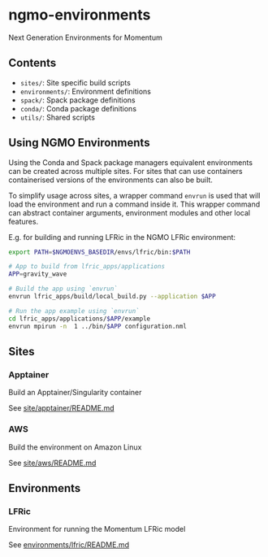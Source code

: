 # ngmo-environments
Next Generation Environments for Momentum

## Contents

* `sites/`: Site specific build scripts
* `environments/`: Environment definitions
* `spack/`: Spack package definitions
* `conda/`: Conda package definitions
* `utils/`: Shared scripts

## Using NGMO Environments

Using the Conda and Spack package managers equivalent environments can be
created across multiple sites. For sites that can use containers containerised
versions of the environments can also be built.

To simplify usage across sites, a wrapper command `envrun` is used that will
load the environment and run a command inside it. This wrapper command can
abstract container arguments, environment modules and other local features.

E.g. for building and running LFRic in the NGMO LFRic environment:

```bash
export PATH=$NGMOENVS_BASEDIR/envs/lfric/bin:$PATH

# App to build from lfric_apps/applications
APP=gravity_wave

# Build the app using `envrun`
envrun lfric_apps/build/local_build.py --application $APP

# Run the app example using `envrun`
cd lfric_apps/applications/$APP/example
envrun mpirun -n  1 ../bin/$APP configuration.nml
```

## Sites

### Apptainer

Build an Apptainer/Singularity container

See [site/apptainer/README.md](site/apptainer/README.md)

### AWS

Build the environment on Amazon Linux

See [site/aws/README.md](site/aws/README.md)

## Environments

### LFRic

Environment for running the Momentum LFRic model

See [environments/lfric/README.md](environments/lfric/README.md)
